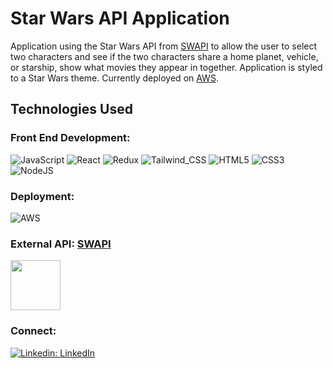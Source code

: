 # Star Wars API Application

Application using the Star Wars API from [SWAPI](https://swapi.dev/) to allow the user to select two characters and see if the two characters share a home planet, vehicle, or starship, show what movies they appear in together. Application is styled to a Star Wars theme.
Currently deployed on [AWS](http://34.220.175.62:3000/).

## Technologies Used

### Front End Development:

![JavaScript](https://img.shields.io/badge/javascript-%23323330.svg?style=for-the-badge&logo=javascript&logoColor=%23F7DF1E)
![React](https://img.shields.io/badge/react-%2320232a.svg?style=for-the-badge&logo=react&logoColor=%2361DAFB)
![Redux](https://img.shields.io/badge/Redux-593D88?style=for-the-badge&logo=redux&logoColor=white)
![Tailwind_CSS](https://img.shields.io/badge/Tailwind_CSS-38B2AC?style=for-the-badge&logo=tailwind-css&logoColor=white)
![HTML5](https://img.shields.io/badge/html5-%23E34F26.svg?style=for-the-badge&logo=html5&logoColor=white)
![CSS3](https://img.shields.io/badge/css3-%231572B6.svg?style=for-the-badge&logo=css3&logoColor=white)
![NodeJS](https://img.shields.io/badge/node.js-6DA55F?style=for-the-badge&logo=node.js&logoColor=white)

### Deployment:

![AWS](https://img.shields.io/badge/AWS-%23FF9900.svg?style=for-the-badge&logo=amazon-aws&logoColor=white)

### External API: [SWAPI](https://swapi.dev/)

<img src="https://upload.wikimedia.org/wikipedia/commons/5/5a/Star_Wars_Logo..png" width="80" height="80">

### Connect:

[![Linkedin: LinkedIn](https://img.shields.io/badge/linkedin-%230077B5.svg?style=for-the-badge&logo=linkedin&logoColor=white&link=https://www.linkedin.com/in/lbrian-phaml/)](https://www.linkedin.com/in/lbrian-phaml/)
